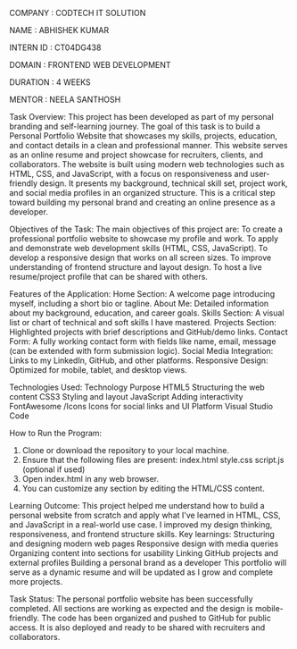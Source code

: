 COMPANY : CODTECH IT SOLUTION

NAME : ABHISHEK KUMAR

INTERN ID : CT04DG438

DOMAIN : FRONTEND WEB DEVELOPMENT

DURATION : 4 WEEKS

MENTOR : NEELA SANTHOSH

Task Overview:
This project has been developed as part of my personal branding and self-learning journey.
The goal of this task is to build a Personal Portfolio Website that showcases my skills, projects, education, 
and contact details in a clean and professional manner. This website serves as an online resume and project showcase for recruiters, clients, and collaborators.
The website is built using modern web technologies such as HTML, CSS, and JavaScript, with a focus on responsiveness and user-friendly design. 
It presents my background, technical skill set, project work, and social media profiles in an organized structure. 
This is a critical step toward building my personal brand and creating an online presence as a developer.

Objectives of the Task:
The main objectives of this project are:
To create a professional portfolio website to showcase my profile and work.
To apply and demonstrate web development skills (HTML, CSS, JavaScript).
To develop a responsive design that works on all screen sizes.
To improve understanding of frontend structure and layout design.
To host a live resume/project profile that can be shared with others.

Features of the Application:
Home Section:
A welcome page introducing myself, including a short bio or tagline.
About Me:
Detailed information about my background, education, and career goals.
Skills Section:
A visual list or chart of technical and soft skills I have mastered.
Projects Section:
Highlighted projects with brief descriptions and GitHub/demo links.
Contact Form:
A fully working contact form with fields like name, email, message (can be extended with form submission logic).
Social Media Integration:
Links to my LinkedIn, GitHub, and other platforms.
Responsive Design:
Optimized for mobile, tablet, and desktop views.

Technologies Used:
Technology	        Purpose
HTML5      	        Structuring the web content
CSS3	              Styling and layout
JavaScript	        Adding interactivity
FontAwesome /Icons	Icons for social links and UI
Platform	          Visual Studio Code

How to Run the Program:
1. Clone or download the repository to your local machine.
2. Ensure that the following files are present:
    index.html
    style.css
    script.js (optional if used)
3. Open index.html in any web browser.
4. You can customize any section by editing the HTML/CSS content.

Learning Outcome:
This project helped me understand how to build a personal website from scratch and apply what I’ve learned in HTML, CSS, and JavaScript in a real-world use case.
I improved my design thinking, responsiveness, and frontend structure skills.
Key learnings:
Structuring and designing modern web pages
Responsive design with media queries
Organizing content into sections for usability
Linking GitHub projects and external profiles
Building a personal brand as a developer
This portfolio will serve as a dynamic resume and will be updated as I grow and complete more projects.

Task Status:
The personal portfolio website has been successfully completed. All sections are working as expected and the design is mobile-friendly. 
The code has been organized and pushed to GitHub for public access. It is also deployed and ready to be shared with recruiters and collaborators.

